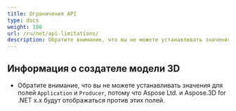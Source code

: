 ```yaml
---
title: Ограничения API
type: docs
weight: 180
url: /ru/net/api-limitations/
description: Обратите внимание, что вы не можете устанавливать значения для полей Приложение и Производитель, так как Aspose Ltd. и Aspose.3D for .NET x.x будут отображаться против этих полей.
---
```

##  **Информация о создателе модели 3D**
- Обратите внимание, что вы не можете устанавливать значения для полей `Application` и `Producer`, потому что Aspose Ltd. и Aspose.3D for .NET x.x будут отображаться против этих полей.
